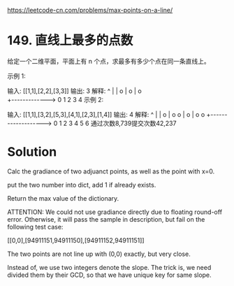 https://leetcode-cn.com/problems/max-points-on-a-line/

#  149. 直线上最多的点数

给定一个二维平面，平面上有 n 个点，求最多有多少个点在同一条直线上。

示例 1:

输入: [[1,1],[2,2],[3,3]]
输出: 3
解释:
^
|
|        o
|     o
|  o  
+------------->
0  1  2  3  4
示例 2:

输入: [[1,1],[3,2],[5,3],[4,1],[2,3],[1,4]]
输出: 4
解释:
^
|
|  o
|     o        o
|        o
|  o        o
+------------------->
0  1  2  3  4  5  6
通过次数8,739提交次数42,237


# Solution

Calc the gradiance of two adjuanct points, as well as the point with x=0.

put the two number into dict, add 1 if already exists.

Return the max value of the dictionary.


ATTENTION:
We could not use gradiance directly due to floating round-off error.
Otherwise, it will pass the sample in description, but fail on the following test case:

[[0,0],[94911151,94911150],[94911152,94911151]]

The two points are not line up with (0,0) exactly, but very close.

Instead of, we use two integers denote the slope. The trick is, we need divided them by their GCD, so that we have unique key for same slope. 



